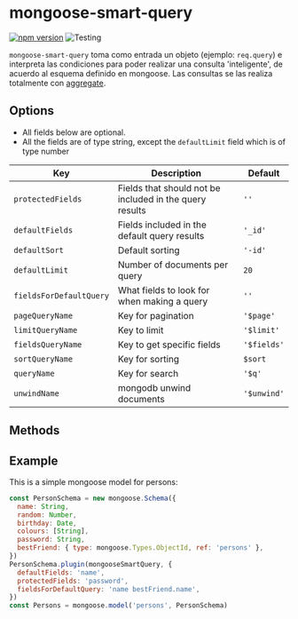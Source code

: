 # mongoose-smart-query

[![npm version](https://badge.fury.io/js/mongoose-smart-query.svg)](https://badge.fury.io/js/mongoose-smart-query)
![Testing](https://github.com/mgyugcha/mongoose-smart-query/workflows/Testing/badge.svg)

`mongoose-smart-query` toma como entrada un objeto (ejemplo: `req.query`) e
interpreta las condiciones para poder realizar una consulta 'inteligente', de
acuerdo al esquema definido en mongoose. Las consultas se las realiza totalmente
con [aggregate](https://docs.mongodb.com/manual/aggregation).

## Options
- All fields below are optional.
- All the fields are of type string, except the `defaultLimit` field which is of
  type number

Key | Description | Default
---|---|---
`protectedFields`| Fields that should not be included in the query results | `''`
`defaultFields` | Fields included in the default query results | `'_id'`
`defaultSort` | Default sorting | `'-id'`
`defaultLimit` | Number of documents per query | `20`
`fieldsForDefaultQuery` | What fields to look for when making a query | `''`
`pageQueryName` | Key for pagination | `'$page'`
`limitQueryName` | Key to limit | `'$limit'`
`fieldsQueryName` | Key to get specific fields | `'$fields'`
`sortQueryName` | Key for sorting | `$sort`
`queryName` | Key for search | `'$q'`
`unwindName` | mongodb unwind documents | `'$unwind'`

## Methods

## Example

This is a simple mongoose model for persons:

```js
const PersonSchema = new mongoose.Schema({
  name: String,
  random: Number,
  birthday: Date,
  colours: [String],
  password: String,
  bestFriend: { type: mongoose.Types.ObjectId, ref: 'persons' },
})
PersonSchema.plugin(mongooseSmartQuery, {
  defaultFields: 'name',
  protectedFields: 'password',
  fieldsForDefaultQuery: 'name bestFriend.name',
})
const Persons = mongoose.model('persons', PersonSchema)
```
